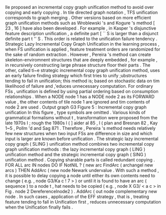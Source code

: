 Ile proposed an incremental copy graph unification method to avoid over copying and early copying . 
In tile directed graph notation , TFS unification corresponds to graph merging . 
Other versions based on more efficient graph unification methods such as Wroblewski 's and Kogure 's method [ 23 , 16 ] have also been developed . 
For example , in Kasper 's disjunctive feature description unification , a definite part [ `` S is larger than a disjunct definite part t '' S . 
This order is related to the unification failure tendency . 
Strategic Lazy Incremental Copy Graph Unification
in the learning process , when FS unification is applied , feature treatment orders are randomized for the sake of random extraction . 
However , Pereira 's method can create skeleton-enviromnent structures that are deeply embedded , for example , in recursively constructing large phrase structure floor their parts . 
The other, called ti~e strategic incremental copy graph unification method, uses an early failure finding strategy which first tries to unify ;ubstructures tending to fail in unification; this method is; based on stochastic data on tim likelihood of failure and ,'educes unnecessary computation.
For ordinary FSs , unification is defined by using partial ordering based on consumption relationships . 
When a NODE node 1 has a NODE node 2 as its FORWARD value , the other contents of tile node 1 are ignored and tim contents of node 2 are used . 
Output graph G3 Figure 5 : Incremental copy graph unification In this figure , type symbols are omitted . 
Various kinds of grammatical formalisms without t , transformation were proposed from the late 1970s I ; rough the 1980s l ( ] aider al 85 , l ( plan and Bresnan 82 , Kay 1~5 , Pollm 'd and Sag 871 . 
Therefore , Pereira 's method needs relatively few new structures when two input FSs are difference in size and which input is larger are known before unification . 
The strategic lazy incremental copy graph ( SLING ) unification method combines two incremental copy graph unification methods : the lazy incremental copy graph ( LING ) unification method and the strategic incremental copy graph ( SING ) unification method . 
Copying sharable parts is called redundant copying . 
FOR ALL arc IN nodes DO IF NotNIL ? ( new arc FindArc ( archangel new arcs ) THEN AddArc ( new node Newark undervalue . 
With such a method , it is possible to delay copying a node until either its own contents need to change ( e.g. , node G3/Ka c ! 7 > ) or until it is found to have an arc ( sequence ) to a node t , hat needs to be copied ( e.g. , node X G3/ < a c > in Fig . 
node 2 Dereferencelnode2 ) . 
AddArc ( out node complementary new node . 
In such cases , application of the EFF strategy , that is , treating feature tending to fall in Unification first , reduces unnecessary computation when the Unification finally fails . 